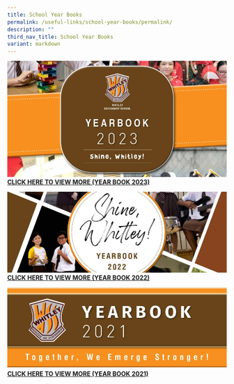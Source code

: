 ```yaml
---
title: School Year Books
permalink: /useful-links/school-year-books/permalink/
description: ""
third_nav_title: School Year Books
variant: markdown
---
```


![](/images/Whitley_Sec_2023__3_page_0001.jpg)
[**CLICK HERE TO VIEW MORE (YEAR BOOK 2023)**](https://drive.google.com/file/d/1XIYp4heCUF-ySVPczfemzQIdyzK4gmZE/view?usp=sharing)

![](/images/Whitley_Sec_2022_page_0001.jpg)
[**CLICK HERE TO VIEW MORE (YEAR BOOK 2022)**](https://drive.google.com/file/d/1v6sZrhsMBfNUwoX_Kp4oGkAbFZK0TLKG/view?usp=sharing)

![](/images/Whitley_Sec_2021_page_0001.jpg)
[**CLICK HERE TO VIEW MORE (YEAR BOOK 2021)**](https://drive.google.com/file/d/1ntgZQdU_-hJKLYbJbMe6QJGpuqYiZReP/view?usp=sharing)
